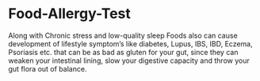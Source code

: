 # Food-Allergy-Test
Along with Chronic stress and low-quality sleep Foods also can cause development of lifestyle symptom’s like diabetes, Lupus, IBS, IBD, Eczema, Psoriasis etc. that can be as bad as gluten for your gut, since they can weaken your intestinal lining, slow your digestive capacity and throw your gut flora out of balance.
